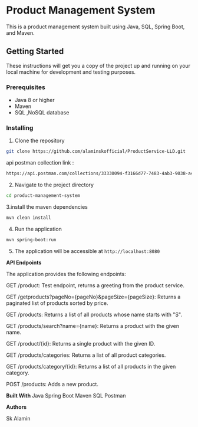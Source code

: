 # Product Management System

This is a product management system built using Java, SQL, Spring Boot, and Maven.

## Getting Started

These instructions will get you a copy of the project up and running on your local machine for development and testing purposes.

### Prerequisites

- Java 8 or higher
- Maven
- SQL ,NoSQL database

### Installing

1. Clone the repository
```bash
git clone https://github.com/alaminskofficial/ProductService-LLD.git

```

api postman collection link :
```bash
https://api.postman.com/collections/33330094-f3166d77-7483-4ab3-9038-a460016d2a93?access_key=PMAT-01HX1KY257FWSGSJ7BVSASDRQF
```

2. Navigate to the project directory
```bash
cd product-management-system
```
3.install the maven dependencies
```bash
mvn clean install
```
4. Run the application
```bash
mvn spring-boot:run
```
5. The application will be accessible at `http://localhost:8080`


**API Endpoints**

The application provides the following endpoints:  

GET /product: Test endpoint, returns a greeting from the product service.

GET /getproducts?pageNo={pageNo}&pageSize={pageSize}: Returns a paginated list of products sorted by price.

GET /products: Returns a list of all products whose name starts with "S".

GET /products/search?name={name}: Returns a product with the given name.

GET /product/{id}: Returns a single product with the given ID.

GET /products/categories: Returns a list of all product categories.

GET /products/category/{id}: Returns a list of all products in the given category.

POST /products: Adds a new product.


**Built With**
Java
Spring Boot
Maven
SQL
Postman



**Authors**

Sk Alamin
